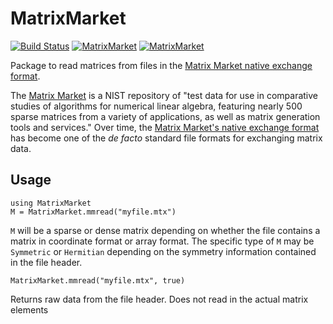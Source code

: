 # MatrixMarket

[![Build Status](https://travis-ci.org/JuliaSparse/MatrixMarket.jl.png?branch=master)](https://travis-ci.org/JuliaSparse/MatrixMarket.jl)
[![MatrixMarket](http://pkg.julialang.org/badges/MatrixMarket_0.3.svg)](http://pkg.julialang.org/?pkg=MatrixMarket&ver=0.3)
[![MatrixMarket](http://pkg.julialang.org/badges/MatrixMarket_0.4.svg)](http://pkg.julialang.org/?pkg=MatrixMarket&ver=0.4)

Package to read matrices from files in the [Matrix Market native exchange
format](http://math.nist.gov/MatrixMarket/formats.html#MMformat).

The [Matrix Market](http://math.nist.gov/MatrixMarket/) is a NIST repository of
"test data for use in comparative studies of algorithms for numerical linear
algebra, featuring nearly 500 sparse matrices from a variety of applications,
as well as matrix generation tools and services." Over time, the [Matrix Market's
native exchange format](http://math.nist.gov/MatrixMarket/formats.html#MMformat)
has become one of the _de facto_ standard file formats for exchanging matrix
data.

## Usage

    using MatrixMarket
    M = MatrixMarket.mmread("myfile.mtx")

`M` will be a sparse or dense matrix depending on whether the file contains a matrix
in coordinate format or array format. The specific type of `M` may be `Symmetric` or
`Hermitian` depending on the symmetry information contained in the file header.

    MatrixMarket.mmread("myfile.mtx", true)

Returns raw data from the file header. Does not read in the actual matrix elements

